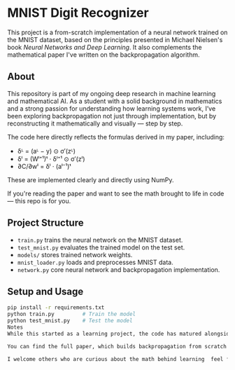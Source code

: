 # MNIST Digit Recognizer

This project is a from-scratch implementation of a neural network trained on the MNIST dataset, based on the principles presented in Michael Nielsen's book *Neural Networks and Deep Learning*. It also complements the mathematical paper I've written on the backpropagation algorithm.

## About

This repository is part of my ongoing deep research in machine learning and mathematical AI. As a student with a solid background in mathematics and a strong passion for understanding how learning systems work, I’ve been exploring backpropagation not just through implementation, but by reconstructing it mathematically and visually — step by step.

The code here directly reflects the formulas derived in my paper, including:

- δᴸ = (aᴸ − y) ⊙ σ′(zᴸ)
- δˡ = (Wˡ⁺¹)ᵗ · δˡ⁺¹ ⊙ σ′(zˡ)
- ∂C/∂wˡ = δˡ · (aˡ⁻¹)ᵗ


These are implemented clearly and directly using NumPy.

If you're reading the paper and want to see the math brought to life in code — this repo is for you.

## Project Structure

- `train.py` trains the neural network on the MNIST dataset.
- `test_mnist.py` evaluates the trained model on the test set.
- `models/` stores trained network weights.
- `mnist_loader.py` loads and preprocesses MNIST data.
- `network.py` core neural network and backpropagation implementation.

## Setup and Usage

```bash
pip install -r requirements.txt
python train.py         # Train the model
python test_mnist.py    # Test the model
Notes
While this started as a learning project, the code has matured alongside my deeper mathematical study of backpropagation.

You can find the full paper, which builds backpropagation from scratch using math and connects directly to this code

I welcome others who are curious about the math behind learning  feel free to explore and build upon it!
